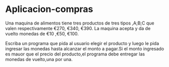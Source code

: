 # Aplicacion-compras
Una maquina de alimentos tiene tres productos de tres tipos ,A;B;C
que valen respectivamente €270, €340, €390. La maquina acepta y da
de vuelto monedas de €10 ,€50, €100.

Escriba un programa que pida al usuario elegir el producto y luego
 le pida ingresar las monedas hasta alcanzar el monto a pagar.Si el
 monto ingresado es mauor que el precio del producto,el programa debe
 entregar las monedas de vuelto,una por una.
